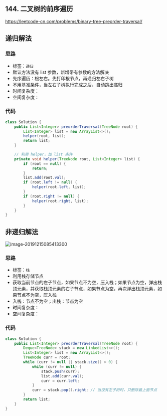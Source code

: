 ## 144. 二叉树的前序遍历

https://leetcode-cn.com/problems/binary-tree-preorder-traversal/

## 递归解法

### 思路

- 标签：`递归`
- 默认方法没有 list 参数，新增带有参数的方法解决
- 先序遍历：根左右。先打印根节点，再递归左右子树
- 不用基准条件，当左右子树执行完成之后，自动跳出递归
- 时间复杂度：
- 空间复杂度：

### 代码

```Java
class Solution {
    public List<Integer> preorderTraversal(TreeNode root) {
        List<Integer> list = new ArrayList<>();
        helper(root, list);
        return list;
    }

    // 利用 helper，加 list 条件
    private void helper(TreeNode root, List<Integer> list) {
        if (root == null) {
            return;
        }
        list.add(root.val);
        if (root.left != null) {
            helper(root.left, list);
        }
        if (root.right != null) {
            helper(root.right, list);
        }
    }
}
```

## 非递归解法

![image-20191215085413300](https://deppwang.oss-cn-beijing.aliyuncs.com/blog/2019-12-22-020725.jpg)

### 思路

- 标签：`栈`
- 利用栈存储节点
- 获取当前节点的左子节点，如果节点不为空，压入栈；如果节点为空，弹出栈顶元素，并获取栈顶元素的右子节点，如果节点为空，再次弹出栈顶元素，如果节点不为空，压入栈
- 入栈：节点不为空；出栈：节点为空
- 时间复杂度：
- 空间复杂度：

### 代码

```Java
class Solution {
    public List<Integer> preorderTraversal(TreeNode root) {
        Deque<TreeNode> stack = new LinkedList<>();
        List<Integer> list = new ArrayList<>();
        TreeNode curr = root;
        while (curr != null || stack.size() > 0) {
            while (curr != null) {
                stack.push(curr);
                list.add(curr.val);
                curr = curr.left;
            }
            curr = stack.pop().right; // 当没有左子树时，只删除最上面节点
        }
        return list;
    }
}
```

